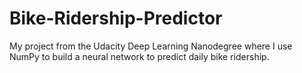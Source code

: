 # Bike-Ridership-Predictor
My project from the Udacity Deep Learning Nanodegree where I use NumPy to build a neural network to predict daily bike ridership.
